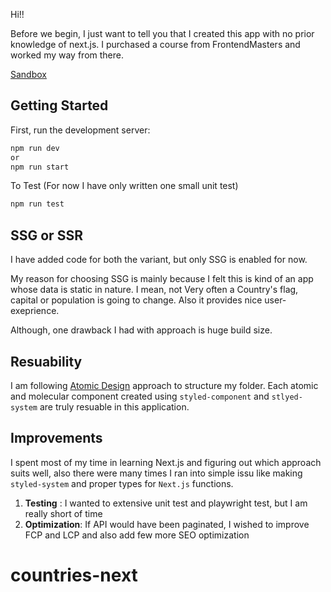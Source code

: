 Hi!!

Before we begin, I just want to tell you that I created this app with no prior knowledge of next.js. I purchased a course from FrontendMasters and worked my way from there.

[Sandbox](https://codesandbox.io/s/gallant-microservice-xokpi?file=/README.md) 

## Getting Started

First, run the development server:

```bash
npm run dev
or
npm run start
```

To Test (For now I have only written one small unit test)

```bash
npm run test
```

## SSG or SSR

I have added code for both the variant, but only SSG is enabled for now.

My reason for choosing SSG is mainly because I felt this is kind of an app whose data is static in nature. I mean, not Very often a Country's flag, capital or population is going to change. Also it provides nice user-exeprience.

Although, one drawback I had with approach is huge build size.

## Resuability

I am following [Atomic Design](https://atomicdesign.bradfrost.com/chapter-2/) approach to structure my folder. Each atomic and molecular component created using `styled-component` and `stlyed-system` are truly resuable in this application.

## Improvements

I spent most of my time in learning Next.js and figuring out which approach suits well, also there were many times I ran into simple issu like making `styled-system` and proper types for `Next.js` functions.

<ol>
  <li> <b>Testing</b> : I wanted to extensive unit test and playwright test, but I am really short of time</li>
  <li><b>Optimization</b>: If API would have been paginated, I wished to improve FCP and LCP and also add few more SEO optimization</li>
</ol>

# countries-next
